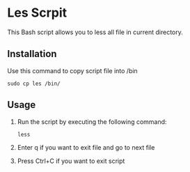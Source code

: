 # Les Scrpit
This Bash script allows you to less all file in current directory.
## Installation
Use this command to copy script file into /bin
```
sudo cp les /bin/
```
## Usage

1. Run the script by executing the following command:

   ```
   less
2. Enter q if you want to exit file and go to next file
3. Press Ctrl+C if you want to exit script
